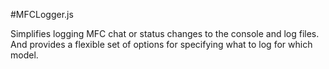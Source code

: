 #MFCLogger.js

Simplifies logging MFC chat or status changes to the console and log files.  And provides a flexible set of options for specifying what to log for which model.
